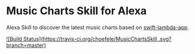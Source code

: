# Music Charts Skill for Alexa
Alexa Skill to discover the latest music charts based on [swift-lambda-app](https://github.com/choefele/swift-lambda-app).

[![Build Status](https://travis-ci.org/choefele/MusicChartsSkill
.svg?branch=master)](https://travis-ci.org/choefele/MusicChartsSkill
)